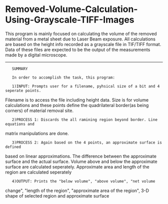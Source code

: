 # Removed-Volume-Calculation-Using-Grayscale-TIFF-Images
 This program is mainly focused on calculating the volume of the removed material from a
metal sheet due to Laser Beam exposure. All calculations are based on the height info 
recorded as a grayscale file in TIF/TIFF format. Data of these files are
expected to be the output of the measurements made by a digital microscope.   

--------------------------------------------------------------------------
       SUMMARY

       In order to accomplish the task, this program:

       1)INPUT: Prompts user for a filename, pyhsical size of a bit and 4 seperate points. 
   Filename is to access the file including height data. Size is for volume calculations 
   and these points define the quadrilateral border(as being corners) 
   of material removal site.

       2)PROCESS 1: Discards the all ramining region beyond border. Line equations and
   matrix manipulations are done.

       3)PROCESS 2: Again based on the 4 points, an approximate surface is defined
   based on linear approximations. The difference between the
   approximate surface and the actual surface. Volume above and below the approximate 
   surface are calculated seperately. Approximate area and length of the
   region are calculated seperately

       4)OUTPUT: Prints the "below volume", "above volume", "net volume
   change", "length of the region", "approximate area of the region",
   3-D shape of selected region and approximate surface 
